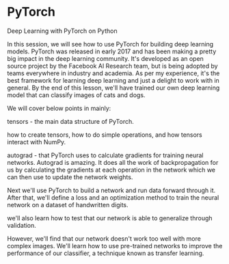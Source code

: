 # PyTorch
Deep Learning with PyTorch on Python

In this session, we will see how to use PyTorch for building deep learning models. PyTorch was released in early 2017 and has been making a pretty big impact in the deep learning community. It's developed as an open source project by the Facebook AI Research team, but is being adopted by teams everywhere in industry and academia. As per my experience, it's the best framework for learning deep learning and just a delight to work with in general. By the end of this lesson, we'll have trained our own deep learning model that can classify images of cats and dogs. 

We will cover below points in mainly:

tensors - the main data structure of PyTorch. 

how to create tensors, how to do simple operations, and how tensors interact with NumPy.

autograd - that PyTorch uses to calculate gradients for training neural networks. Autograd is amazing. It does all the work of backpropagation for us by calculating the gradients at each operation in the network which we can then use to update the network weights.

Next we'll use PyTorch to build a network and run data forward through it. After that, we'll define a loss and an optimization method to train the neural network on a dataset of handwritten digits. 

we'll also learn how to test that our network is able to generalize through validation.

However, we'll find that our network doesn't work too well with more complex images. We'll learn how to use pre-trained networks to improve the performance of our classifier, a technique known as transfer learning.
